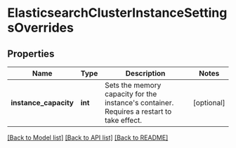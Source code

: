 # ElasticsearchClusterInstanceSettingsOverrides

## Properties
Name | Type | Description | Notes
------------ | ------------- | ------------- | -------------
**instance_capacity** | **int** | Sets the memory capacity for the instance&#39;s container. Requires a restart to take effect. | [optional] 

[[Back to Model list]](../README.md#documentation-for-models) [[Back to API list]](../README.md#documentation-for-api-endpoints) [[Back to README]](../README.md)


